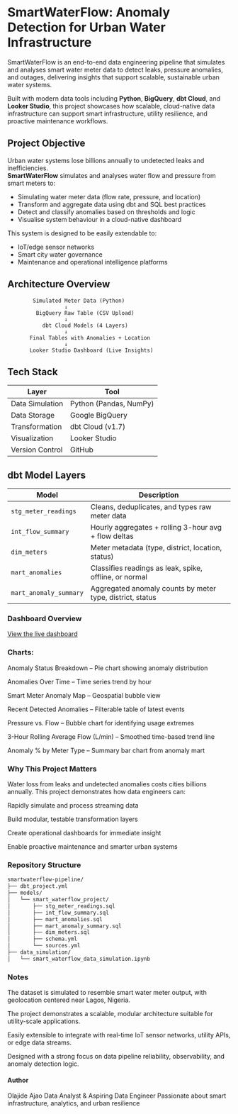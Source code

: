 # SmartWaterFlow: Anomaly Detection for Urban Water Infrastructure

SmartWaterFlow is an end-to-end data engineering pipeline that simulates and analyses smart water meter data to detect leaks, pressure anomalies, and outages, delivering insights that support scalable, sustainable urban water systems.

Built with modern data tools including **Python**, **BigQuery**, **dbt Cloud**, and **Looker Studio**, this project showcases how scalable, cloud-native data infrastructure can support smart infrastructure, utility resilience, and proactive maintenance workflows.


## Project Objective

Urban water systems lose billions annually to undetected leaks and inefficiencies.  
**SmartWaterFlow** simulates and analyses water flow and pressure from smart meters to:

- Simulating water meter data (flow rate, pressure, and location)
- Transform and aggregate data using dbt and SQL best practices
- Detect and classify anomalies based on thresholds and logic
- Visualise system behaviour in a cloud-native dashboard

This system is designed to be easily extendable to:
- IoT/edge sensor networks
- Smart city water governance
- Maintenance and operational intelligence platforms


## Architecture Overview

```text
        Simulated Meter Data (Python)
                  ↓
         BigQuery Raw Table (CSV Upload)
                  ↓
           dbt Cloud Models (4 Layers)
                  ↓
       Final Tables with Anomalies + Location
                  ↓
       Looker Studio Dashboard (Live Insights)

```
## Tech Stack
| Layer           | Tool                   |
| --------------- | ---------------------- |
| Data Simulation | Python (Pandas, NumPy) |
| Data Storage    | Google BigQuery        |
| Transformation  | dbt Cloud (v1.7)       |
| Visualization   | Looker Studio          |
| Version Control | GitHub                 |


## dbt Model Layers

| Model                  | Description                                               |
| ---------------------- | --------------------------------------------------------- |
| `stg_meter_readings`   | Cleans, deduplicates, and types raw meter data            |
| `int_flow_summary`     | Hourly aggregates + rolling 3-hour avg + flow deltas      |
| `dim_meters`           | Meter metadata (type, district, location, status)         |
| `mart_anomalies`       | Classifies readings as leak, spike, offline, or normal    |
| `mart_anomaly_summary` | Aggregated anomaly counts by meter type, district, status |

### Dashboard Overview
[View the live dashboard](https://lookerstudio.google.com/reporting/4307c571-bed6-4dc2-b3c6-3165ec7f696b)

### Charts:

Anomaly Status Breakdown – Pie chart showing anomaly distribution

Anomalies Over Time – Time series trend by hour

Smart Meter Anomaly Map – Geospatial bubble view

Recent Detected Anomalies – Filterable table of latest events

Pressure vs. Flow – Bubble chart for identifying usage extremes

3-Hour Rolling Average Flow (L/min) – Smoothed time-based trend line

Anomaly % by Meter Type – Summary bar chart from anomaly mart

### Why This Project Matters
Water loss from leaks and undetected anomalies costs cities billions annually. This project demonstrates how data engineers can:

Rapidly simulate and process streaming data

Build modular, testable transformation layers

Create operational dashboards for immediate insight

Enable proactive maintenance and smarter urban systems

### Repository Structure

```bash
smartwaterflow-pipeline/
├── dbt_project.yml
├── models/
│   └── smart_waterflow_project/
│       ├── stg_meter_readings.sql
│       ├── int_flow_summary.sql
│       ├── mart_anomalies.sql
│       ├── mart_anomaly_summary.sql
│       ├── dim_meters.sql
│       ├── schema.yml
│       └── sources.yml
├── data_simulation/
│   └── smart_waterflow_data_simulation.ipynb

```

### Notes

The dataset is simulated to resemble smart water meter output, with geolocation centered near Lagos, Nigeria.

The project demonstrates a scalable, modular architecture suitable for utility-scale applications.

Easily extensible to integrate with real-time IoT sensor networks, utility APIs, or edge data streams.

Designed with a strong focus on data pipeline reliability, observability, and anomaly detection logic.

#### Author
Olajide Ajao
Data Analyst & Aspiring Data Engineer
Passionate about smart infrastructure, analytics, and urban resilience







